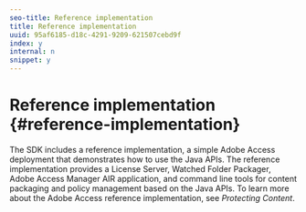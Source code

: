 ```yaml
---
seo-title: Reference implementation
title: Reference implementation
uuid: 95af6185-d18c-4291-9209-621507cebd9f
index: y
internal: n
snippet: y
---
```


# Reference implementation {#reference-implementation}

The SDK includes a reference implementation, a simple Adobe Access deployment that demonstrates how to use the Java APIs. The reference implementation provides a License Server, Watched Folder Packager, Adobe Access Manager AIR application, and command line tools for content packaging and policy management based on the Java APIs. To learn more about the Adobe Access reference implementation, see *Protecting Content*. 
